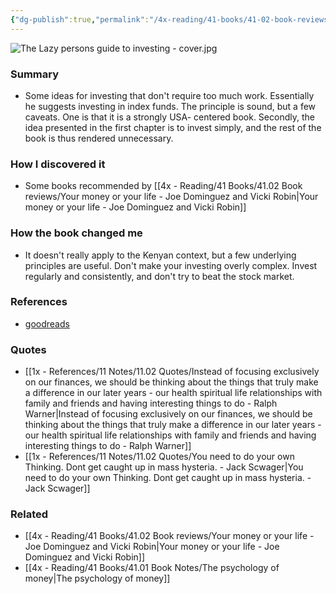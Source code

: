 ```yaml
---
{"dg-publish":true,"permalink":"/4x-reading/41-books/41-02-book-reviews/the-lazy-person-s-guide-to-investing-paul-farrell/","title":"Lazy investing"}
---
```


![The Lazy persons guide to investing - cover.jpg](/img/user/4x%20-%20Reading/41%20Books/41.02%20Book%20reviews/The%20Lazy%20persons%20guide%20to%20investing%20-%20cover.jpg)
### Summary
- Some ideas for investing that don't require too much work. Essentially he suggests investing in index funds. The principle is sound, but a few caveats. One is that it is a strongly USA- centered book. Secondly, the idea presented in the first chapter is to invest simply, and the rest of the book is thus rendered unnecessary.

### How I discovered it
- Some books recommended by [[4x - Reading/41 Books/41.02 Book reviews/Your money or your life - Joe Dominguez and Vicki Robin\|Your money or your life - Joe Dominguez and Vicki Robin]]

### How the book changed me
- It doesn't really apply to the Kenyan context, but a few underlying principles are useful. Don't make your investing overly complex. Invest regularly and consistently, and don't try to beat the stock market.

### References
- [goodreads](https://www.goodreads.com/book/show/24491.The_Lazy_Person_s_Guide_to_Investing)

### Quotes
- [[1x - References/11 Notes/11.02 Quotes/Instead of focusing exclusively on our finances, we should be thinking about the things that truly make a difference in our later years - our health spiritual life relationships with family and friends and having interesting things to do - Ralph Warner\|Instead of focusing exclusively on our finances, we should be thinking about the things that truly make a difference in our later years - our health spiritual life relationships with family and friends and having interesting things to do - Ralph Warner]]
- [[1x - References/11 Notes/11.02 Quotes/You need to do your own Thinking. Dont get caught up in mass hysteria. - Jack Scwager\|You need to do your own Thinking. Dont get caught up in mass hysteria. - Jack Scwager]]

### Related
- [[4x - Reading/41 Books/41.02 Book reviews/Your money or your life - Joe Dominguez and Vicki Robin\|Your money or your life - Joe Dominguez and Vicki Robin]]
- [[4x - Reading/41 Books/41.01 Book Notes/The psychology of money\|The psychology of money]]
